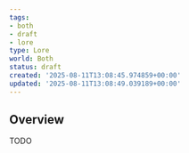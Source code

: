 ```yaml
---
tags:
- both
- draft
- lore
type: Lore
world: Both
status: draft
created: '2025-08-11T13:08:45.974859+00:00'
updated: '2025-08-11T13:08:49.039189+00:00'
---
```



## Overview

TODO
